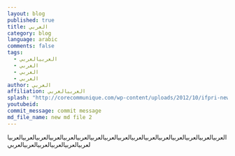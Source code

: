```yaml
---
layout: blog
published: true
title: العربي
category: blog
language: arabic
comments: false
tags: 
  - العربيالعربي
  - العربي
  - العربي
  - العربي
author: العربي
affiliation: العربيالعربي
splash: "http://corecommunique.com/wp-content/uploads/2012/10/ifpri-new.png"
youtubeid: 
commit_message: commit message
md_file_name: new md file 2
---
```

العربيالعربيالعربيالعربيالعربيالعربيالعربيالعربيالعربيالعربيالعربيالعربيالعربيالعربيالعربيالعربيالعربيالعربيالعربيالعربيالعربيالعربي